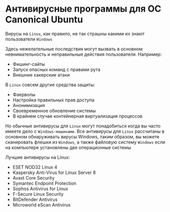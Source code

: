 # Антивирусные программы для ОС Canonical Ubuntu

Вирусы на `Linux`, как правило, не так страшны какими их знают пользователи `Windows`

Здесь нежелательные последствия могут вызвать в основном невнимательность и неправильные действия пользователя. Например:

- Фишинг-сайты
- Запуск опасных команд с правами рута
- Внешние хакерские атаки

В `Linux` совсем другие средства защиты:

- Фаерволы
- Настройка правильных прав доступа
- Анонимизация
- Своевременное обновление системы
- В крайнем случае контейнерная виртуализация процессов

Но обычные антивирусы для `Linux` могут понадобиться когда вы часто имеете дело с `Windows-машинами`. Все антивирусы для `Linux` рассчитаны в основном обнаруживать вирусы Windows, таким образом, вы
можете сканировать флешки из `Windows`, а также файловую систему `Windows` если на компьютере установлены две операционные системы

Лучшие антивирусы на Linux:

- ESET NOD32 Linux 4
- Kaspersky Anti-Virus for Linux Server 8
- Avast Core Security
- Symantec Endpoint Protection
- Sophos Antivirus for Linux
- F-Secure Linux Security
- BitDefender Antivirus
- Microworld eScan Antivirus
